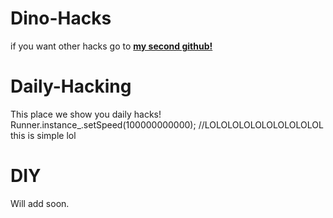 # Dino-Hacks
if you want other hacks go to **[my second github!](https://github.com/nonumbershere/Hacks-and-mods/)**
# Daily-Hacking
This place we show you daily hacks!
Runner.instance_.setSpeed(100000000000); //LOLOLOLOLOLOLOLOLOLOL this is simple lol
# DIY
Will add soon.
